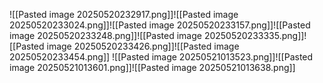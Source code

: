 ![[Pasted image 20250520232917.png]]![[Pasted image 20250520233024.png]]![[Pasted image 20250520233157.png]]![[Pasted image 20250520233248.png]]![[Pasted image 20250520233335.png]]![[Pasted image 20250520233426.png]]![[Pasted image 20250520233454.png]] ![[Pasted image 20250521013523.png]]![[Pasted image 20250521013601.png]]![[Pasted image 20250521013638.png]]